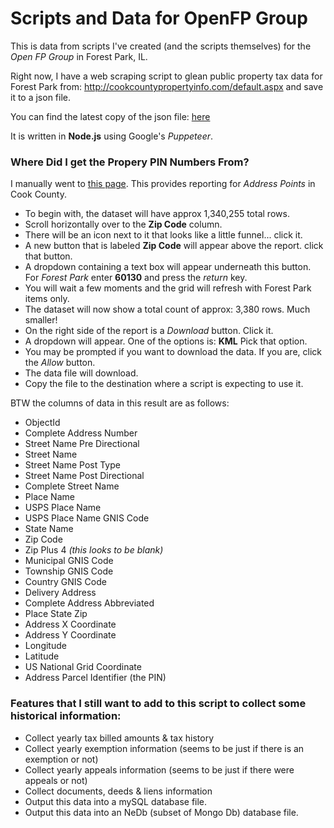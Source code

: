 # Scripts and Data for OpenFP Group
This is data from scripts I've created (and the scripts themselves) for the *Open FP Group* in Forest Park, IL.

Right now, I have a web scraping script to glean public property tax data for Forest Park from: http://cookcountypropertyinfo.com/default.aspx and save it to a json file.

You can find the latest copy of the json file: [here](https://github.com/OrvilleChomer/OpenFP/blob/master/generatedDataFiles/fpPropTaxData.json)

It is written in **Node.js** using Google's *Puppeteer*.

### Where Did I get the Propery PIN Numbers From?
I manually went to [this page](https://hub-cookcountyil.opendata.arcgis.com/datasets/5ec856ded93e4f85b3f6e1bc027a2472_0/data). This provides reporting for *Address Points* in Cook County.
- To begin with, the dataset will have approx 1,340,255 total rows.
- Scroll horizontally over to the **Zip Code** column. 
- There will be an icon next to it that looks like a little funnel... click it.
- A new button that is labeled **Zip Code** will appear above the report. click that button.
- A dropdown containing a text box will appear underneath this button. For *Forest Park* enter **60130** and press the *return* key.
- You will wait a few moments and the grid will refresh with Forest Park items only.
- The dataset will now show a total count of approx: 3,380 rows.  Much smaller!
- On the right side of the report is a *Download* button.  Click it.
- A dropdown will appear. One of the options is: **KML**   Pick that option.
- You may be prompted if you want to download the data. If you are, click the *Allow* button.
- The data file will download.
- Copy the file to the destination where a script is expecting to use it.

BTW the columns of data in this result are as follows:
- ObjectId
- Complete Address Number
- Street Name Pre Directional
- Street Name
- Street Name Post Type
- Street Name Post Directional
- Complete Street Name
- Place Name
- USPS Place Name
- USPS Place Name GNIS Code
- State Name
- Zip Code
- Zip Plus 4 *(this looks to be blank)*
- Municipal GNIS Code
- Township GNIS Code
- Country GNIS Code
- Delivery Address
- Complete Address Abbreviated
- Place State Zip
- Address X Coordinate
- Address Y Coordinate
- Longitude
- Latitude
- US National Grid Coordinate
- Address Parcel Identifier (the PIN)
### Features that I still want to add to this script to collect some historical information:

- Collect yearly tax billed amounts & tax history
- Collect yearly exemption information (seems to be just if there is an exemption or not)
- Collect yearly appeals information (seems to be just if there were appeals or not)
- Collect documents, deeds & liens information
- Output this data into a mySQL database file.
- Output this data into an NeDb (subset of Mongo Db) database file.

